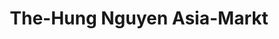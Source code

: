 ---
title: "The-Hung Nguyen Asia-Markt"
url: /cottbus/the-hung-nguyen-asia-markt/
shop: Supermarkt
---